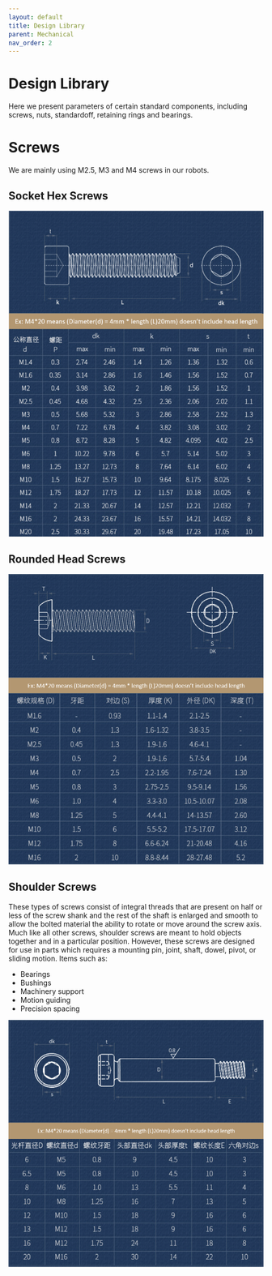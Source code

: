 ```yaml
---
layout: default
title: Design Library
parent: Mechanical
nav_order: 2
---
```


# Design Library
Here we present parameters of certain standard components, including screws, nuts, standardoff, retaining rings and bearings. 

# Screws
We are mainly using M2.5, M3 and M4 screws in our robots.

## Socket Hex Screws

![img](pictures\design_library\Hex_screw.png)

## Rounded Head Screws

![img](pictures\design_library\rounded_head_screw.png)

## Shoulder Screws
These types of screws consist of integral threads that are present on half or less of the screw shank and the rest of the shaft is enlarged and smooth to allow the bolted material the ability to rotate or move around the screw axis.
Much like all other screws, shoulder screws are meant to hold objects together and in a particular position. However, these screws are designed for use in parts which requires a mounting pin, joint, shaft, dowel, pivot, or sliding motion. 
Items such as:

 - Bearings
 - Bushings
 - Machinery support
 - Motion guiding
 - Precision spacing

![img](pictures\design_library\shoulder_screw.png)